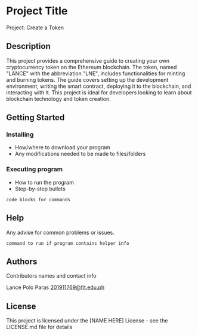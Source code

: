 # Project Title

Project: Create a Token

## Description

This project provides a comprehensive guide to creating your own cryptocurrency token on the Ethereum blockchain. The token, named "LANCE" with the abbreviation "LNE", includes functionalities for minting and burning tokens. The guide covers setting up the development environment, writing the smart contract, deploying it to the blockchain, and interacting with it. This project is ideal for developers looking to learn about blockchain technology and token creation.


## Getting Started

### Installing

* How/where to download your program
* Any modifications needed to be made to files/folders

### Executing program

* How to run the program
* Step-by-step bullets
```
code blocks for commands
```

## Help

Any advise for common problems or issues.
```
command to run if program contains helper info
```

## Authors

Contributors names and contact info

Lance Polo Paras
201911769@fit.edu.ph


## License

This project is licensed under the [NAME HERE] License - see the LICENSE.md file for details
